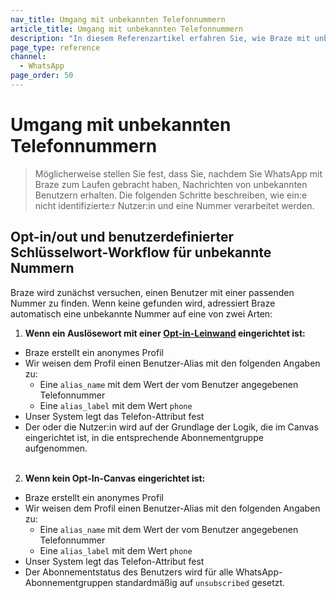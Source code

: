```yaml
---
nav_title: Umgang mit unbekannten Telefonnummern
article_title: Umgang mit unbekannten Telefonnummern
description: "In diesem Referenzartikel erfahren Sie, wie Braze mit unbekannten Telefonnummern für WhatsApp-Benutzer umgehen wird."
page_type: reference
channel:
  - WhatsApp
page_order: 50
---
```


# Umgang mit unbekannten Telefonnummern

> Möglicherweise stellen Sie fest, dass Sie, nachdem Sie WhatsApp mit Braze zum Laufen gebracht haben, Nachrichten von unbekannten Benutzern erhalten. Die folgenden Schritte beschreiben, wie ein:e nicht identifizierte:r Nutzer:in und eine Nummer verarbeitet werden.

## Opt-in/out und benutzerdefinierter Schlüsselwort-Workflow für unbekannte Nummern

Braze wird zunächst versuchen, einen Benutzer mit einer passenden Nummer zu finden. Wenn keine gefunden wird, adressiert Braze automatisch eine unbekannte Nummer auf eine von zwei Arten:

1. **Wenn ein Auslösewort mit einer [Opt-in-Leinwand]({{site.baseurl}}/user_guide/message_building_by_channel/whatsapp/message_processing/opt-ins_and_opt-outs/) eingerichtet ist:**
- Braze erstellt ein anonymes Profil
- Wir weisen dem Profil einen Benutzer-Alias mit den folgenden Angaben zu:
  - Eine `alias_name` mit dem Wert der vom Benutzer angegebenen Telefonnummer
  - Eine `alias_label` mit dem Wert `phone`
- Unser System legt das Telefon-Attribut fest
- Der oder die Nutzer:in wird auf der Grundlage der Logik, die im Canvas eingerichtet ist, in die entsprechende Abonnementgruppe aufgenommen.<br><br>
2. **Wenn kein Opt-In-Canvas eingerichtet ist:**
- Braze erstellt ein anonymes Profil
- Wir weisen dem Profil einen Benutzer-Alias mit den folgenden Angaben zu:
  - Eine `alias_name` mit dem Wert der vom Benutzer angegebenen Telefonnummer
  - Eine `alias_label` mit dem Wert `phone`
- Unser System legt das Telefon-Attribut fest
- Der Abonnementstatus des Benutzers wird für alle WhatsApp-Abonnementgruppen standardmäßig auf `unsubscribed` gesetzt.<br><br>

